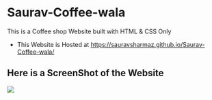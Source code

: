 # Saurav-Coffee-wala
This is a Coffee shop Website built with HTML & CSS Only

* This Website is Hosted at https://sauravsharmaz.github.io/Saurav-Coffee-wala/

## Here is a ScreenShot of the Website

<img  src='https://github.com/sauravsharmaz/Saurav-Coffee-wala/blob/main/assets/images/sauravsharmaz.github.io_Saurav-Coffee-wala_.png' />

